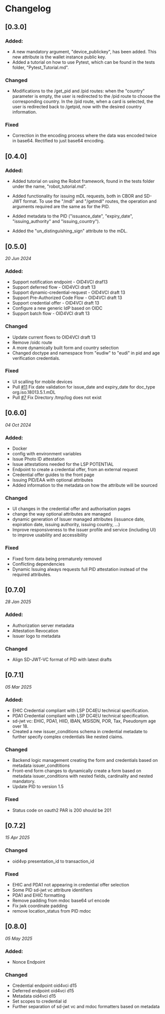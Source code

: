 # Changelog

## [0.3.0]

### Added:
-  A new mandatory argument, "device_publickey", has been added. This new attribute is the wallet instance public key.
-  Added a tutorial on how to use Pytest, which can be found in the tests folder, "Pytest_Tutorial.md".


### Changed

-  Modifications to the /get_pid and /pid routes: when the "country" parameter is empty, the user is redirected to the 
    /pid route to choose the corresponding country. In the /pid route, when a card is selected, the user is redirected 
    back to /getpid, now with the desired country information.
    
### Fixed	
-  Correction in the encoding process where the data was encoded twice in base64. Rectified to just base64 encoding.


## [0.4.0]

### Added:

-  Added tutorial on using the Robot framework, found in the tests folder under the name, "robot_tutorial.md".
	
-  Added functionality for issuing mDL requests, both in CBOR and SD-JWT format. To use the "/mdl" and "/getmdl" 
    routes, the operation and arguments required are the same as for the PID.
	
- Added metadata to the PID ("issuance_date", "expiry_date", "issuing_authority" and "issuing_country").
	
- Added the "un_distinguishing_sign" attribute to the mDL.

## [0.5.0]

_20 Jun 2024_

### Added:
-  Support notification endpoint - OID4VCI draf13
-  Support deferred flow - OID4VCI draft 13
-  Support dynamic-credential-request - OID4VCI draft 13
-  Support Pre-Authorized Code Flow - OID4VCI draft 13
-  Support credential offer - OID4VCI draft 13
-  Configure a new generic IdP based on OIDC
-  Support batch flow - OID4VCI draft 13


### Changed
-  Update current flows to OID4VCI draft 13
-  Remove /oidc route
-  A more dynamically built form and country selection
-  Changed doctype and namespace from "eudiw" to "eudi" in pid and age verification credentials. 


### Fixed
-  UI scalling for mobile devices
-  Pull [#11](https://github.com/eu-digital-identity-wallet/eudi-srv-web-issuing-eudiw-py/pull/11) Fix date validation for issue_date and expiry_date for doc_type org.iso.18013.5.1.mDL
-  Pull [#7](https://github.com/eu-digital-identity-wallet/eudi-srv-web-issuing-eudiw-py/pull/7) Fix Directory /tmp/log does not exist

## [0.6.0]

_04 Oct 2024_
### Added:
- Docker
- config with environment variables
- Issue Photo ID attestation
- Issue attestations needed for the LSP POTENTIAL
- Endpoint to create a credential offer, from an external request
- Credential offer guides to the front page
- Issuing PID/EAA with optional attributes
- Added information to the metadata on how the attribute will be sourced

### Changed
- UI changes in the credential offer and authorisation pages
- change the way optional attributes are managed
- dynamic generation of Issuer managed attributes (issuance date, expiration date, issuing authority, issuing country, ...)
- Improve responsiveness to the issuer profile and service (including UI) to improve usability and accessibility

### Fixed
- Fixed form data being prematurely removed
- Conflicting dependencies
- Dynamic Issuing always requests full PID attestation instead of the required attributes.
  

## [0.7.0]

_28 Jan 2025_
### Added:
- Authorization server metadata
- Attestation Revocation
-  Issuer logo to metadata

### Changed
- Align SD-JWT-VC format of PID with latest drafts

## [0.7.1]

_05 Mar 2025_
### Added:
- EHIC Credential compliant with LSP DC4EU technical specification.
- PDA1 Credential compliant with LSP DC4EU technical specification.
- sd-jwt vc: EHIC, PDA1, HIID, IBAN, MSISDN, POR, Tax, Pseudonym age over 18.
- Created a new issuer_conditions schema in credential metadate to further specify complex credentials like nested claims.

### Changed
- Backend logic management creating the form and credentials based on metadata issuer_condtitions
- Front-end form changes to dynamically create a form based on metadata issuer_conditions with nested fields, cardinality and nested mandatory.
- Update PID to version 1.5

### Fixed
- Status code on oauth2 PAR is 200 should be 201

## [0.7.2]

_15 Apr 2025_
### Changed
- oid4vp presentation_id to transaction_id

### Fixed
- EHIC and PDA1 not appearing in credential offer selection
- Some PID sd-jwt vc attribure identifiers
- PDA1 and EHIC formatting
- Remove padding from mdoc base64 url encode
- Fix jwk coordinate padding
- remove location_status from PID mdoc

## [0.8.0]

_05 May 2025_
### Added:
- Nonce Endpoint

### Changed
- Credential endpoint oid4vci d15
- Deferred endpoint oid4vci d15
- Metadata oid4vci d15
- Set scopes to credential id
- Further separation of sd-jwt vc and mdoc formatters based on metadata